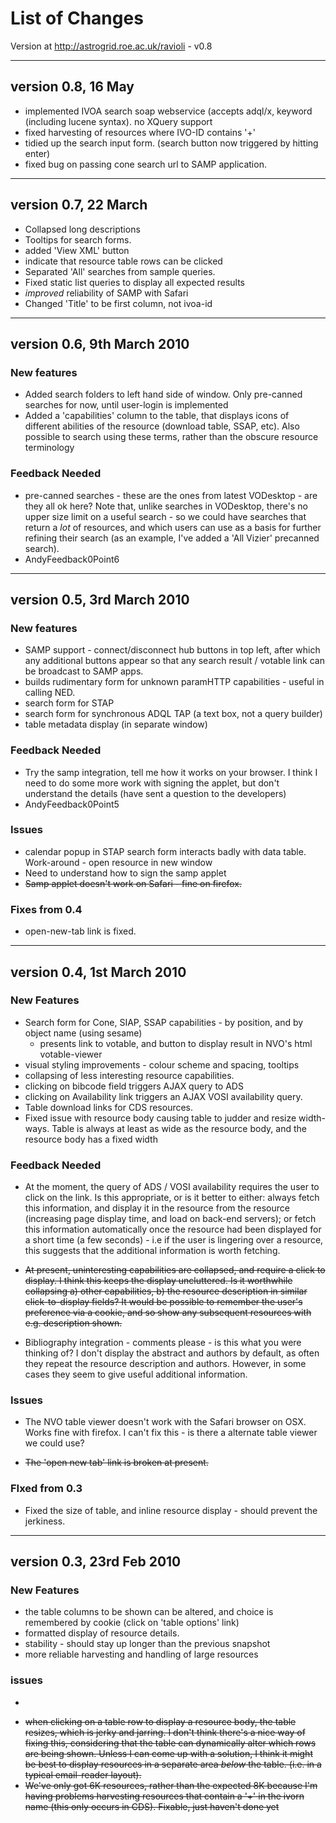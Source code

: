 # List of Changes #

Version at http://astrogrid.roe.ac.uk/ravioli - v0.8

---

## version 0.8, 16 May ##
  * implemented IVOA search soap webservice (accepts adql/x, keyword (including lucene syntax). no XQuery support
  * fixed harvesting of resources where IVO-ID contains '+'
  * tidied up the search input form. (search button now triggered by hitting enter)
  * fixed bug on passing cone search url to SAMP application.


---


## version 0.7, 22 March ##
  * Collapsed long descriptions
  * Tooltips for search forms.
  * added 'View XML' button
  * indicate that resource table rows can be clicked
  * Separated 'All' searches from sample queries.
  * Fixed static list queries to display all expected results
  * _improved_ reliability of SAMP with Safari
  * Changed 'Title' to be first column, not ivoa-id


---


## version 0.6, 9th March 2010 ##

### New features ###
  * Added search folders to left hand side of window. Only pre-canned searches for now, until user-login is implemented
  * Added a 'capabilities' column to the table, that displays icons of different abilities of the resource (download table, SSAP, etc). Also possible to search using these terms, rather than the obscure resource terminology


### Feedback Needed ###
  * pre-canned searches - these are the ones from latest VODesktop - are they all ok here? Note that, unlike searches in VODesktop, there's no upper size limit on a useful search - so we could have searches that return a _lot_ of resources, and which users can use as a basis for further refining their search (as an example, I've added a 'All Vizier' precanned search).
  * AndyFeedback0Point6


---


## version 0.5, 3rd March 2010 ##

### New features ###
  * SAMP support - connect/disconnect hub buttons in top left, after which any additional buttons appear so that any search result / votable link can be broadcast to SAMP apps.
  * builds rudimentary form for unknown paramHTTP capabilities - useful in calling NED.
  * search form for STAP
  * search form for synchronous ADQL TAP (a text box, not a query builder)
  * table metadata display (in separate window)

### Feedback Needed ###
  * Try the samp integration, tell me how it works on your browser. I think I need to do some more work with signing the applet, but don't understand the details (have sent a question to the developers)
  * AndyFeedback0Point5
### Issues ###
  * calendar popup in STAP search form interacts badly with data table. Work-around - open resource in new window
  * Need to understand how to sign the samp applet
  * ~~Samp applet doesn't work on Safari - fine on firefox.~~

### Fixes from 0.4 ###
  * open-new-tab link is fixed.


---


## version 0.4, 1st March 2010 ##

### New Features ###
  * Search form for Cone, SIAP, SSAP capabilities - by position, and by object name (using sesame)
    * presents link to votable, and button to display result in NVO's html votable-viewer
  * visual styling improvements - colour scheme and spacing, tooltips
  * collapsing of less interesting resource capabilities.
  * clicking on bibcode field triggers AJAX query to ADS
  * clicking on Availability link triggers an AJAX VOSI availability query.
  * Table download links for CDS resources.
  * Fixed issue with resource body causing table to judder and resize width-ways. Table is always at least as wide as the resource body, and the resource body has a fixed width

### Feedback Needed ###
  * At the moment, the query of ADS / VOSI availability requires the user to click on the link. Is this appropriate, or is it better to either: always fetch this information, and display it in the resource from the resource (increasing page display time, and load on back-end servers); or fetch this information automatically once the resource had been displayed for a short time (a few seconds) - i.e if the user is lingering over a resource, this suggests that the additional information is worth fetching.

  * ~~At present, uninteresting capabilities are collapsed, and require a click to display. I think this keeps the display uncluttered. Is it worthwhile collapsing a) other capabilities, b) the resource description in similar click-to-display fields? It would be possible to remember the user's preference via a cookie, and so show any subsequent resources with e.g. description shown.~~

  * Bibliography integration - comments please - is this what you were thinking of? I don't display the abstract and authors by default, as often they repeat the resource description and authors. However, in some cases they seem to give useful additional information.

### Issues ###
  * The NVO table viewer doesn't work with the Safari browser on OSX. Works fine with firefox. I can't fix this - is there a alternate table viewer we could use?

  * ~~The 'open new tab' link is broken at present.~~

### FIxed from 0.3 ###
  * Fixed the size of table, and inline resource display - should prevent the jerkiness.


---


## version 0.3, 23rd Feb 2010 ##

### New Features ###
  * the table columns to be shown can be altered, and choice is remembered by cookie (click on 'table options' link)
  * formatted display of resource details.
  * stability - should stay up longer than the previous snapshot
  * more reliable harvesting and handling of large resources

### issues ###
  * ~~~when using the search box, hitting return doesn't trigger the search - you must click on the 'search' button. As this bit of the UI will be replaced by a search form, it's only a temporary problem.~~~
  * ~~when clicking on a table row to display a resource body, the table resizes, which is jerky and jarring. I don't think there's a nice way of fixing this,  considering that the table can dynamically alter which rows are being shown.  Unless I can come up with a solution, I think it might be best to display resources in a separate area _below_ the table. (i.e. in a typical email-reader layout).~~
  * ~~We've only got 6K resources, rather than the expected 8K because I'm having problems harvesting resources that contain a '+' in the ivorn name (this only occurs in CDS). Fixable, just haven't done yet~~